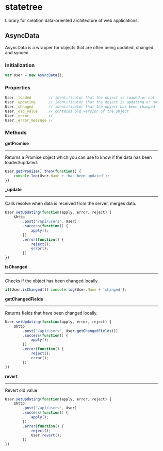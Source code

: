 # statetree
Library for creation data-oriented architecture of web applications.

## AsyncData
AsyncData is a wrapper for objects that are often being updated, changed and synced.

### Initialization
```javascript
var User = new AsyncData();
```

### Properties
```javascript
User._loaded        // identificator that the object is loaded or not
User._updating      // identificator that the object is updating or not
User._changed       // identificator that the object has been changed locally (and is not saved)
User._old_value     // contains old version of the object
User._error         //
User._error_message //
```

### Methods
**getPromise**
***

Returns a Promise object which you can use to know if the data has been loaded/updated.

```javascript
User.getPromise().then(function() {
    console.log(User.Name + 'has been updated');
})
```

**_update**
***

Calls resolve when data is received from the server, merges data.

```javascript
User.setUpdating(function(apply, error, reject) {
    $http
        .post('/api/users', User)
        .success(function() {
            apply();
        })
        .error(function() {
            reject();
            error();
        })
})
```

**isChanged**
***

Checks if the object has been changed locally.

```javascript
if(User.isChanged()) console.log(User.Name + 'changed');
```

**getChangedFields**
***

Returns fields that have been changed locally.

```javascript
User.setUpdating(function(apply, error, reject) {
    $http
        .post('/api/users', User.getChangedFields())
        .success(function() {
            apply();
        })
        .error(function() {
            reject();
            error();
        })
})
```

**revert**
***

Revert old value

```javascript
User.setUpdating(function(apply, error, reject) {
    $http
        .post('/api/users', User)
        .success(function() {
            apply();
        })
        .error(function() {
            reject();
            User.revert();
        })
})
```